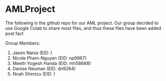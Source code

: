 # AMLProject
The following is the github repo for our AML project. Our group decided to use Google Colab to share most files, and thus these files have been added post fact

Group Members:
1. Jason Nania (EID: )
2. Nicole Pham-Nguyen (EID: np9967)
3. Meeth Yogesh Handa (EID: mh58668)
4. Denise Neuman (EID: dn9264)
5. Noah Shimizu (EID: )

